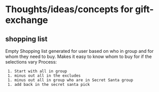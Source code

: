 # Thoughts/ideas/concepts for gift-exchange

## shopping list
Empty Shopping list generated for user based on who in group and for whom they need to buy.  Makes it easy to know whom to buy for if the selections vary
Process: 

     1. Start with all in group  
     1. minus out all in the excludes
     1. minus out all in group who are in Secret Santa group
     1. add back in the secret santa pick
